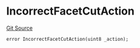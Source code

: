 # IncorrectFacetCutAction
[Git Source](https://github.com/thrackle-io/rules-engine/blob/3a9da30daa774fa67b31c000e53f0c753deac1be/src/client/token/handler/diamond/HandlerDiamondLib.sol)


```solidity
error IncorrectFacetCutAction(uint8 _action);
```

